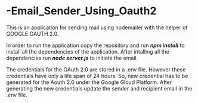 # -Email_Sender_Using_Oauth2
This is an application for sending mail using nodemailer with the helper of GOOGLE OAUTH 2.0.


In order to run the application copy the repository and run
***npm install*** 
to install all the dependencies of the application. 
After intalling all the dependencies run ***node server.js*** to initiate the email.

The credentials for the OAuth 2.0 are stored in a .env file. However these credentials have only a life span of 24 hours. So, new credential has to be generated for the Aouth 2.0 under the Google Gloud Platform.
After generating the new credentials update the sender and recipient email in the .env file.
